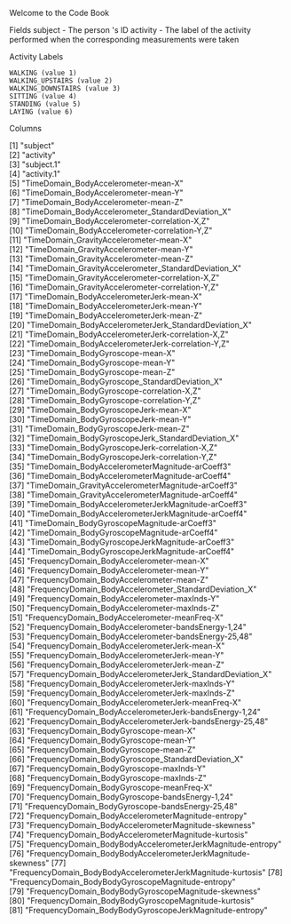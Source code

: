 Welcome to the Code Book

Fields
    subject - The person 's ID
    activity - The label of the activity performed when the corresponding measurements were taken
    
Activity Labels

    WALKING (value 1)
    WALKING_UPSTAIRS (value 2)
    WALKING_DOWNSTAIRS (value 3)
    SITTING (value 4)
    STANDING (value 5)
    LAYING (value 6)
    
Columns 

 [1] "subject"                                                    
 [2] "activity"                                                   
 [3] "subject.1"                                                  
 [4] "activity.1"                                                 
 [5] "TimeDomain_BodyAccelerometer-mean-X"                        
 [6] "TimeDomain_BodyAccelerometer-mean-Y"                        
 [7] "TimeDomain_BodyAccelerometer-mean-Z"                        
 [8] "TimeDomain_BodyAccelerometer_StandardDeviation_X"           
 [9] "TimeDomain_BodyAccelerometer-correlation-X,Z"               
[10] "TimeDomain_BodyAccelerometer-correlation-Y,Z"               
[11] "TimeDomain_GravityAccelerometer-mean-X"                     
[12] "TimeDomain_GravityAccelerometer-mean-Y"                     
[13] "TimeDomain_GravityAccelerometer-mean-Z"                     
[14] "TimeDomain_GravityAccelerometer_StandardDeviation_X"        
[15] "TimeDomain_GravityAccelerometer-correlation-X,Z"            
[16] "TimeDomain_GravityAccelerometer-correlation-Y,Z"            
[17] "TimeDomain_BodyAccelerometerJerk-mean-X"                    
[18] "TimeDomain_BodyAccelerometerJerk-mean-Y"                    
[19] "TimeDomain_BodyAccelerometerJerk-mean-Z"                    
[20] "TimeDomain_BodyAccelerometerJerk_StandardDeviation_X"       
[21] "TimeDomain_BodyAccelerometerJerk-correlation-X,Z"           
[22] "TimeDomain_BodyAccelerometerJerk-correlation-Y,Z"           
[23] "TimeDomain_BodyGyroscope-mean-X"                            
[24] "TimeDomain_BodyGyroscope-mean-Y"                            
[25] "TimeDomain_BodyGyroscope-mean-Z"                            
[26] "TimeDomain_BodyGyroscope_StandardDeviation_X"               
[27] "TimeDomain_BodyGyroscope-correlation-X,Z"                   
[28] "TimeDomain_BodyGyroscope-correlation-Y,Z"                   
[29] "TimeDomain_BodyGyroscopeJerk-mean-X"                        
[30] "TimeDomain_BodyGyroscopeJerk-mean-Y"                        
[31] "TimeDomain_BodyGyroscopeJerk-mean-Z"                        
[32] "TimeDomain_BodyGyroscopeJerk_StandardDeviation_X"           
[33] "TimeDomain_BodyGyroscopeJerk-correlation-X,Z"               
[34] "TimeDomain_BodyGyroscopeJerk-correlation-Y,Z"               
[35] "TimeDomain_BodyAccelerometerMagnitude-arCoeff3"             
[36] "TimeDomain_BodyAccelerometerMagnitude-arCoeff4"             
[37] "TimeDomain_GravityAccelerometerMagnitude-arCoeff3"          
[38] "TimeDomain_GravityAccelerometerMagnitude-arCoeff4"          
[39] "TimeDomain_BodyAccelerometerJerkMagnitude-arCoeff3"         
[40] "TimeDomain_BodyAccelerometerJerkMagnitude-arCoeff4"         
[41] "TimeDomain_BodyGyroscopeMagnitude-arCoeff3"                 
[42] "TimeDomain_BodyGyroscopeMagnitude-arCoeff4"                 
[43] "TimeDomain_BodyGyroscopeJerkMagnitude-arCoeff3"             
[44] "TimeDomain_BodyGyroscopeJerkMagnitude-arCoeff4"             
[45] "FrequencyDomain_BodyAccelerometer-mean-X"                   
[46] "FrequencyDomain_BodyAccelerometer-mean-Y"                   
[47] "FrequencyDomain_BodyAccelerometer-mean-Z"                   
[48] "FrequencyDomain_BodyAccelerometer_StandardDeviation_X"      
[49] "FrequencyDomain_BodyAccelerometer-maxInds-Y"                
[50] "FrequencyDomain_BodyAccelerometer-maxInds-Z"                
[51] "FrequencyDomain_BodyAccelerometer-meanFreq-X"               
[52] "FrequencyDomain_BodyAccelerometer-bandsEnergy-1,24"         
[53] "FrequencyDomain_BodyAccelerometer-bandsEnergy-25,48"        
[54] "FrequencyDomain_BodyAccelerometerJerk-mean-X"               
[55] "FrequencyDomain_BodyAccelerometerJerk-mean-Y"               
[56] "FrequencyDomain_BodyAccelerometerJerk-mean-Z"               
[57] "FrequencyDomain_BodyAccelerometerJerk_StandardDeviation_X"  
[58] "FrequencyDomain_BodyAccelerometerJerk-maxInds-Y"            
[59] "FrequencyDomain_BodyAccelerometerJerk-maxInds-Z"            
[60] "FrequencyDomain_BodyAccelerometerJerk-meanFreq-X"           
[61] "FrequencyDomain_BodyAccelerometerJerk-bandsEnergy-1,24"     
[62] "FrequencyDomain_BodyAccelerometerJerk-bandsEnergy-25,48"    
[63] "FrequencyDomain_BodyGyroscope-mean-X"                       
[64] "FrequencyDomain_BodyGyroscope-mean-Y"                       
[65] "FrequencyDomain_BodyGyroscope-mean-Z"                       
[66] "FrequencyDomain_BodyGyroscope_StandardDeviation_X"          
[67] "FrequencyDomain_BodyGyroscope-maxInds-Y"                    
[68] "FrequencyDomain_BodyGyroscope-maxInds-Z"                    
[69] "FrequencyDomain_BodyGyroscope-meanFreq-X"                   
[70] "FrequencyDomain_BodyGyroscope-bandsEnergy-1,24"             
[71] "FrequencyDomain_BodyGyroscope-bandsEnergy-25,48"            
[72] "FrequencyDomain_BodyAccelerometerMagnitude-entropy"         
[73] "FrequencyDomain_BodyAccelerometerMagnitude-skewness"        
[74] "FrequencyDomain_BodyAccelerometerMagnitude-kurtosis"        
[75] "FrequencyDomain_BodyBodyAccelerometerJerkMagnitude-entropy" 
[76] "FrequencyDomain_BodyBodyAccelerometerJerkMagnitude-skewness"
[77] "FrequencyDomain_BodyBodyAccelerometerJerkMagnitude-kurtosis"
[78] "FrequencyDomain_BodyBodyGyroscopeMagnitude-entropy"         
[79] "FrequencyDomain_BodyBodyGyroscopeMagnitude-skewness"        
[80] "FrequencyDomain_BodyBodyGyroscopeMagnitude-kurtosis"        
[81] "FrequencyDomain_BodyBodyGyroscopeJerkMagnitude-entropy"  

